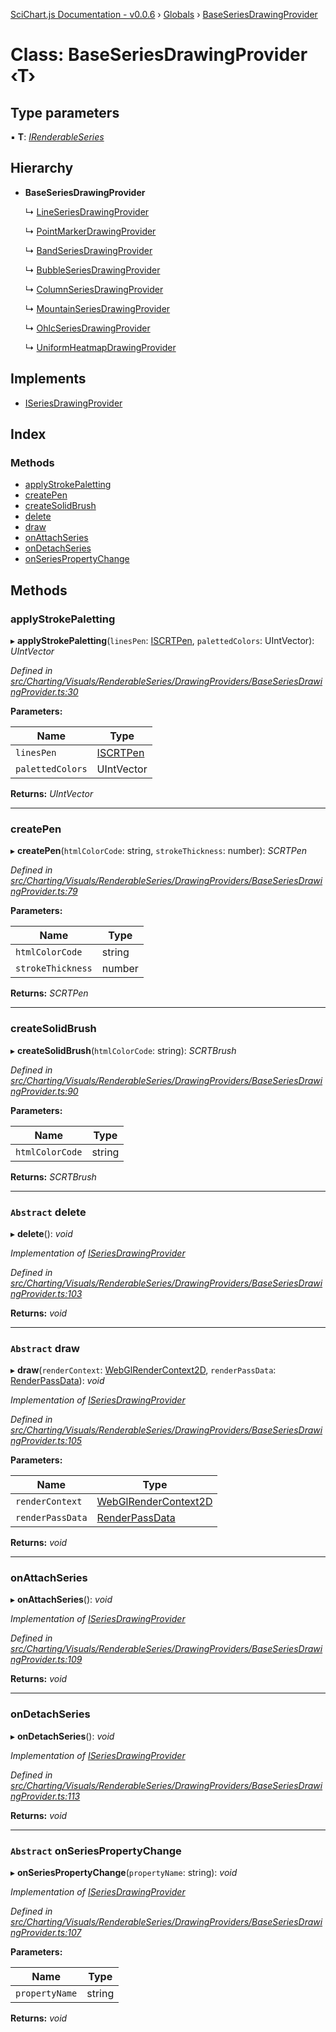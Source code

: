[SciChart.js Documentation - v0.0.6](../README.md) › [Globals](../globals.md) › [BaseSeriesDrawingProvider](baseseriesdrawingprovider.md)

# Class: BaseSeriesDrawingProvider ‹**T**›

## Type parameters

▪ **T**: *[IRenderableSeries](../interfaces/irenderableseries.md)*

## Hierarchy

* **BaseSeriesDrawingProvider**

  ↳ [LineSeriesDrawingProvider](lineseriesdrawingprovider.md)

  ↳ [PointMarkerDrawingProvider](pointmarkerdrawingprovider.md)

  ↳ [BandSeriesDrawingProvider](bandseriesdrawingprovider.md)

  ↳ [BubbleSeriesDrawingProvider](bubbleseriesdrawingprovider.md)

  ↳ [ColumnSeriesDrawingProvider](columnseriesdrawingprovider.md)

  ↳ [MountainSeriesDrawingProvider](mountainseriesdrawingprovider.md)

  ↳ [OhlcSeriesDrawingProvider](ohlcseriesdrawingprovider.md)

  ↳ [UniformHeatmapDrawingProvider](uniformheatmapdrawingprovider.md)

## Implements

* [ISeriesDrawingProvider](../interfaces/iseriesdrawingprovider.md)

## Index

### Methods

* [applyStrokePaletting](baseseriesdrawingprovider.md#applystrokepaletting)
* [createPen](baseseriesdrawingprovider.md#createpen)
* [createSolidBrush](baseseriesdrawingprovider.md#createsolidbrush)
* [delete](baseseriesdrawingprovider.md#abstract-delete)
* [draw](baseseriesdrawingprovider.md#abstract-draw)
* [onAttachSeries](baseseriesdrawingprovider.md#onattachseries)
* [onDetachSeries](baseseriesdrawingprovider.md#ondetachseries)
* [onSeriesPropertyChange](baseseriesdrawingprovider.md#abstract-onseriespropertychange)

## Methods

###  applyStrokePaletting

▸ **applyStrokePaletting**(`linesPen`: [ISCRTPen](../interfaces/iscrtpen.md), `palettedColors`: UIntVector): *UIntVector*

*Defined in [src/Charting/Visuals/RenderableSeries/DrawingProviders/BaseSeriesDrawingProvider.ts:30](https://github.com/ABTSoftware/SciChart.Dev/blob/46671d21ce/Web/src/SciChart/src/Charting/Visuals/RenderableSeries/DrawingProviders/BaseSeriesDrawingProvider.ts#L30)*

**Parameters:**

Name | Type |
------ | ------ |
`linesPen` | [ISCRTPen](../interfaces/iscrtpen.md) |
`palettedColors` | UIntVector |

**Returns:** *UIntVector*

___

###  createPen

▸ **createPen**(`htmlColorCode`: string, `strokeThickness`: number): *SCRTPen*

*Defined in [src/Charting/Visuals/RenderableSeries/DrawingProviders/BaseSeriesDrawingProvider.ts:79](https://github.com/ABTSoftware/SciChart.Dev/blob/46671d21ce/Web/src/SciChart/src/Charting/Visuals/RenderableSeries/DrawingProviders/BaseSeriesDrawingProvider.ts#L79)*

**Parameters:**

Name | Type |
------ | ------ |
`htmlColorCode` | string |
`strokeThickness` | number |

**Returns:** *SCRTPen*

___

###  createSolidBrush

▸ **createSolidBrush**(`htmlColorCode`: string): *SCRTBrush*

*Defined in [src/Charting/Visuals/RenderableSeries/DrawingProviders/BaseSeriesDrawingProvider.ts:90](https://github.com/ABTSoftware/SciChart.Dev/blob/46671d21ce/Web/src/SciChart/src/Charting/Visuals/RenderableSeries/DrawingProviders/BaseSeriesDrawingProvider.ts#L90)*

**Parameters:**

Name | Type |
------ | ------ |
`htmlColorCode` | string |

**Returns:** *SCRTBrush*

___

### `Abstract` delete

▸ **delete**(): *void*

*Implementation of [ISeriesDrawingProvider](../interfaces/iseriesdrawingprovider.md)*

*Defined in [src/Charting/Visuals/RenderableSeries/DrawingProviders/BaseSeriesDrawingProvider.ts:103](https://github.com/ABTSoftware/SciChart.Dev/blob/46671d21ce/Web/src/SciChart/src/Charting/Visuals/RenderableSeries/DrawingProviders/BaseSeriesDrawingProvider.ts#L103)*

**Returns:** *void*

___

### `Abstract` draw

▸ **draw**(`renderContext`: [WebGlRenderContext2D](webglrendercontext2d.md), `renderPassData`: [RenderPassData](renderpassdata.md)): *void*

*Implementation of [ISeriesDrawingProvider](../interfaces/iseriesdrawingprovider.md)*

*Defined in [src/Charting/Visuals/RenderableSeries/DrawingProviders/BaseSeriesDrawingProvider.ts:105](https://github.com/ABTSoftware/SciChart.Dev/blob/46671d21ce/Web/src/SciChart/src/Charting/Visuals/RenderableSeries/DrawingProviders/BaseSeriesDrawingProvider.ts#L105)*

**Parameters:**

Name | Type |
------ | ------ |
`renderContext` | [WebGlRenderContext2D](webglrendercontext2d.md) |
`renderPassData` | [RenderPassData](renderpassdata.md) |

**Returns:** *void*

___

###  onAttachSeries

▸ **onAttachSeries**(): *void*

*Implementation of [ISeriesDrawingProvider](../interfaces/iseriesdrawingprovider.md)*

*Defined in [src/Charting/Visuals/RenderableSeries/DrawingProviders/BaseSeriesDrawingProvider.ts:109](https://github.com/ABTSoftware/SciChart.Dev/blob/46671d21ce/Web/src/SciChart/src/Charting/Visuals/RenderableSeries/DrawingProviders/BaseSeriesDrawingProvider.ts#L109)*

**Returns:** *void*

___

###  onDetachSeries

▸ **onDetachSeries**(): *void*

*Implementation of [ISeriesDrawingProvider](../interfaces/iseriesdrawingprovider.md)*

*Defined in [src/Charting/Visuals/RenderableSeries/DrawingProviders/BaseSeriesDrawingProvider.ts:113](https://github.com/ABTSoftware/SciChart.Dev/blob/46671d21ce/Web/src/SciChart/src/Charting/Visuals/RenderableSeries/DrawingProviders/BaseSeriesDrawingProvider.ts#L113)*

**Returns:** *void*

___

### `Abstract` onSeriesPropertyChange

▸ **onSeriesPropertyChange**(`propertyName`: string): *void*

*Implementation of [ISeriesDrawingProvider](../interfaces/iseriesdrawingprovider.md)*

*Defined in [src/Charting/Visuals/RenderableSeries/DrawingProviders/BaseSeriesDrawingProvider.ts:107](https://github.com/ABTSoftware/SciChart.Dev/blob/46671d21ce/Web/src/SciChart/src/Charting/Visuals/RenderableSeries/DrawingProviders/BaseSeriesDrawingProvider.ts#L107)*

**Parameters:**

Name | Type |
------ | ------ |
`propertyName` | string |

**Returns:** *void*
